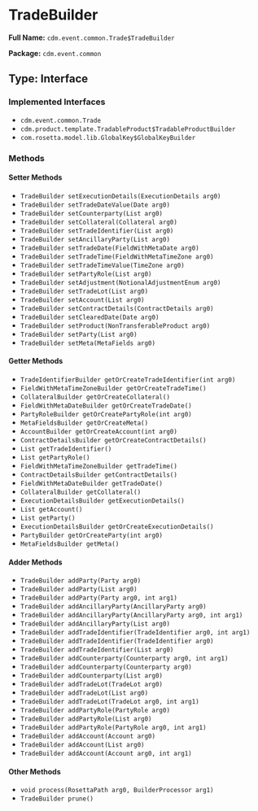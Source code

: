 # TradeBuilder

**Full Name:** `cdm.event.common.Trade$TradeBuilder`

**Package:** `cdm.event.common`

## Type: Interface

### Implemented Interfaces

- `cdm.event.common.Trade`
- `cdm.product.template.TradableProduct$TradableProductBuilder`
- `com.rosetta.model.lib.GlobalKey$GlobalKeyBuilder`

### Methods

#### Setter Methods

- `TradeBuilder setExecutionDetails(ExecutionDetails arg0)`
- `TradeBuilder setTradeDateValue(Date arg0)`
- `TradeBuilder setCounterparty(List arg0)`
- `TradeBuilder setCollateral(Collateral arg0)`
- `TradeBuilder setTradeIdentifier(List arg0)`
- `TradeBuilder setAncillaryParty(List arg0)`
- `TradeBuilder setTradeDate(FieldWithMetaDate arg0)`
- `TradeBuilder setTradeTime(FieldWithMetaTimeZone arg0)`
- `TradeBuilder setTradeTimeValue(TimeZone arg0)`
- `TradeBuilder setPartyRole(List arg0)`
- `TradeBuilder setAdjustment(NotionalAdjustmentEnum arg0)`
- `TradeBuilder setTradeLot(List arg0)`
- `TradeBuilder setAccount(List arg0)`
- `TradeBuilder setContractDetails(ContractDetails arg0)`
- `TradeBuilder setClearedDate(Date arg0)`
- `TradeBuilder setProduct(NonTransferableProduct arg0)`
- `TradeBuilder setParty(List arg0)`
- `TradeBuilder setMeta(MetaFields arg0)`

#### Getter Methods

- `TradeIdentifierBuilder getOrCreateTradeIdentifier(int arg0)`
- `FieldWithMetaTimeZoneBuilder getOrCreateTradeTime()`
- `CollateralBuilder getOrCreateCollateral()`
- `FieldWithMetaDateBuilder getOrCreateTradeDate()`
- `PartyRoleBuilder getOrCreatePartyRole(int arg0)`
- `MetaFieldsBuilder getOrCreateMeta()`
- `AccountBuilder getOrCreateAccount(int arg0)`
- `ContractDetailsBuilder getOrCreateContractDetails()`
- `List getTradeIdentifier()`
- `List getPartyRole()`
- `FieldWithMetaTimeZoneBuilder getTradeTime()`
- `ContractDetailsBuilder getContractDetails()`
- `FieldWithMetaDateBuilder getTradeDate()`
- `CollateralBuilder getCollateral()`
- `ExecutionDetailsBuilder getExecutionDetails()`
- `List getAccount()`
- `List getParty()`
- `ExecutionDetailsBuilder getOrCreateExecutionDetails()`
- `PartyBuilder getOrCreateParty(int arg0)`
- `MetaFieldsBuilder getMeta()`

#### Adder Methods

- `TradeBuilder addParty(Party arg0)`
- `TradeBuilder addParty(List arg0)`
- `TradeBuilder addParty(Party arg0, int arg1)`
- `TradeBuilder addAncillaryParty(AncillaryParty arg0)`
- `TradeBuilder addAncillaryParty(AncillaryParty arg0, int arg1)`
- `TradeBuilder addAncillaryParty(List arg0)`
- `TradeBuilder addTradeIdentifier(TradeIdentifier arg0, int arg1)`
- `TradeBuilder addTradeIdentifier(TradeIdentifier arg0)`
- `TradeBuilder addTradeIdentifier(List arg0)`
- `TradeBuilder addCounterparty(Counterparty arg0, int arg1)`
- `TradeBuilder addCounterparty(Counterparty arg0)`
- `TradeBuilder addCounterparty(List arg0)`
- `TradeBuilder addTradeLot(TradeLot arg0)`
- `TradeBuilder addTradeLot(List arg0)`
- `TradeBuilder addTradeLot(TradeLot arg0, int arg1)`
- `TradeBuilder addPartyRole(PartyRole arg0)`
- `TradeBuilder addPartyRole(List arg0)`
- `TradeBuilder addPartyRole(PartyRole arg0, int arg1)`
- `TradeBuilder addAccount(Account arg0)`
- `TradeBuilder addAccount(List arg0)`
- `TradeBuilder addAccount(Account arg0, int arg1)`

#### Other Methods

- `void process(RosettaPath arg0, BuilderProcessor arg1)`
- `TradeBuilder prune()`

